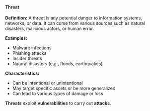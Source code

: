 #### Threat

**Definition:** A threat is any potential danger to information systems, networks, or data. It can come from various sources such as natural disasters, malicious actors, or human error.

**Examples:**

- Malware infections
- Phishing attacks
- Insider threats
- Natural disasters (e.g., floods, earthquakes)

**Characteristics:**

- Can be intentional or unintentional
- May target specific assets or be more generalized
- Can lead to various types of damage or loss


**Threats** exploit **vulnerabilities** to carry out **attacks**.